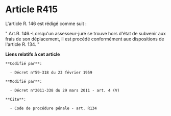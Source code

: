 # Article R415

L'article R. 146 est rédigé comme suit : 

" Art.R. 146.-Lorsqu'un assesseur-juré se trouve hors d'état de subvenir aux frais de son déplacement, il est procédé
conformément aux dispositions de l'article R. 134. "

**Liens relatifs à cet article**

	**Codifié par**:

	  - Décret n°59-318 du 23 février 1959

	**Modifié par**:

	  - Décret n°2011-338 du 29 mars 2011 - art. 4 (V)

	**Cite**:

	  - Code de procédure pénale - art. R134
